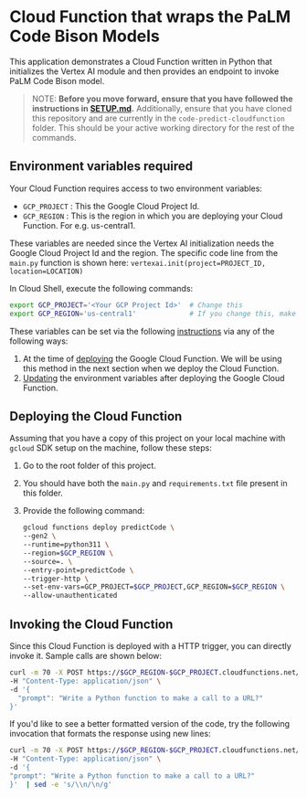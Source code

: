 # Cloud Function that wraps the PaLM Code Bison Models

This application demonstrates a Cloud Function written in Python that initializes the Vertex AI module and then provides an endpoint to invoke PaLM Code Bison model.

> NOTE: **Before you move forward, ensure that you have followed the instructions in [SETUP.md](../SETUP.md).**
Additionally, ensure that you have cloned this repository and are currently in the ```code-predict-cloudfunction``` folder. This should be your active working directory for the rest of the commands.

## Environment variables required

Your Cloud Function requires access to two environment variables:

- `GCP_PROJECT` : This the Google Cloud Project Id.
- `GCP_REGION` : This is the region in which you are deploying your Cloud Function. For e.g. us-central1.

These variables are needed since the Vertex AI initialization needs the Google Cloud Project Id and the region. The specific code line from the `main.py` function is shown here:
`vertexai.init(project=PROJECT_ID, location=LOCATION)`

In Cloud Shell, execute the following commands:
```bash
export GCP_PROJECT='<Your GCP Project Id>'  # Change this
export GCP_REGION='us-central1'             # If you change this, make sure region is supported by Model Garden. When in doubt, keep this.
```

These variables can be set via the following [instructions](https://cloud.google.com/functions/docs/configuring/env-var) via any of the following ways:

1. At the time of [deploying](https://cloud.google.com/functions/docs/configuring/env-var#setting_runtime_environment_variables) the Google Cloud Function. We will be using this method in the next section when we deploy the Cloud Function.
2. [Updating](https://cloud.google.com/functions/docs/configuring/env-var#updating_runtime_environment_variables) the environment variables after deploying the Google Cloud Function.

## Deploying the Cloud Function

Assuming that you have a copy of this project on your local machine with `gcloud` SDK setup on the machine, follow these steps:

1. Go to the root folder of this project.
2. You should have both the `main.py` and `requirements.txt` file present in this folder.
3. Provide the following command:

   ```bash
   gcloud functions deploy predictCode \
   --gen2 \
   --runtime=python311 \
   --region=$GCP_REGION \
   --source=. \
   --entry-point=predictCode \
   --trigger-http \
   --set-env-vars=GCP_PROJECT=$GCP_PROJECT,GCP_REGION=$GCP_REGION \
   --allow-unauthenticated
   ```

## Invoking the Cloud Function

Since this Cloud Function is deployed with a HTTP trigger, you can directly invoke it. Sample calls are shown below:

```bash
curl -m 70 -X POST https://$GCP_REGION-$GCP_PROJECT.cloudfunctions.net/predictCode \
-H "Content-Type: application/json" \
-d '{
  "prompt": "Write a Python function to make a call to a URL?"
}'
```

If you'd like to see a better formatted version of the code, try the following invocation that formats the response using new lines:

```bash
curl -m 70 -X POST https://$GCP_REGION-$GCP_PROJECT.cloudfunctions.net/predictCode \
-H "Content-Type: application/json" \
-d '{
"prompt": "Write a Python function to make a call to a URL?"
}'  | sed -e 's/\\n/\n/g'
```

